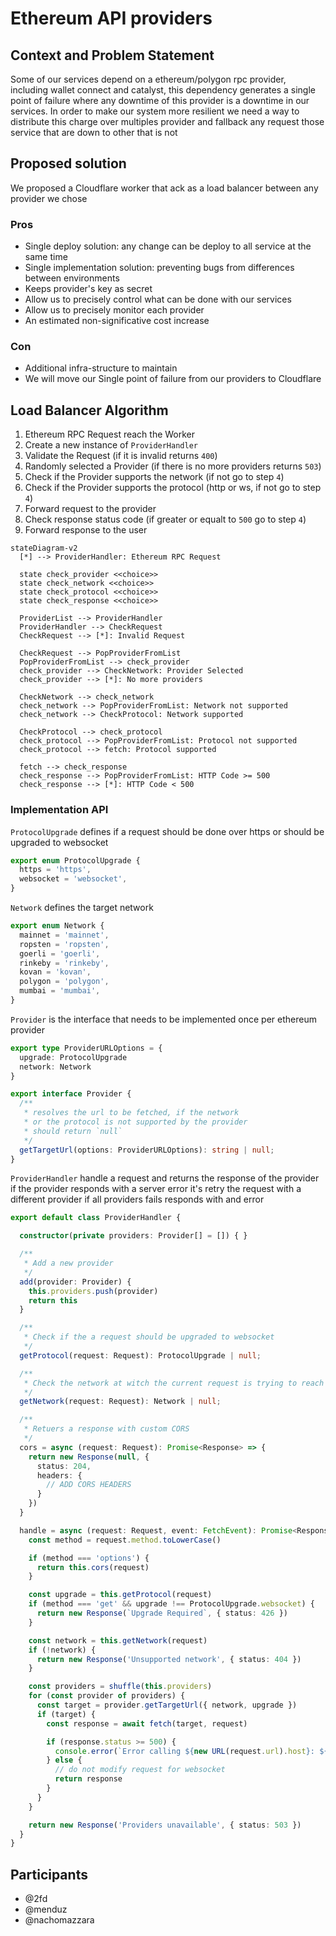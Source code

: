 # Ethereum API providers

## Context and Problem Statement

Some of our services depend on a ethereum/polygon rpc provider, including wallet connect and catalyst, this dependency generates a single point of failure where any downtime of this provider is a downtime in our services. In order to make our system more resilient we need a way to distribute this charge over multiples provider and fallback any request those service that are down to other that is not

## Proposed solution

We proposed a Cloudflare worker that ack as a load balancer between any provider we chose

### Pros

- Single deploy solution: any change can be deploy to all service at the same time
- Single implementation solution: preventing bugs from differences between environments
- Keeps provider's key as secret
- Allow us to precisely control what can be done with our services
- Allow us to precisely monitor each provider
- An estimated non-significative cost increase

### Con

- Additional infra-structure to maintain
- We will move our Single point of failure from our providers to Cloudflare

## Load Balancer Algorithm

1. Ethereum RPC Request reach the Worker
2. Create a new instance of `ProviderHandler`
3. Validate the Request (if it is invalid returns `400`)
4. Randomly selected a Provider (if there is no more providers returns `503`)
5. Check if the Provider supports the network (if not go to step `4`)
6. Check if the Provider supports the protocol (http or ws, if not go to step `4`)
7. Forward request to the provider
8. Check response status code (if greater or equalt to `500` go to step `4`)
9. Forward response to the user

```mermaid
stateDiagram-v2
  [*] --> ProviderHandler: Ethereum RPC Request

  state check_provider <<choice>>
  state check_network <<choice>>
  state check_protocol <<choice>>
  state check_response <<choice>>

  ProviderList --> ProviderHandler
  ProviderHandler --> CheckRequest
  CheckRequest --> [*]: Invalid Request

  CheckRequest --> PopProviderFromList
  PopProviderFromList --> check_provider
  check_provider --> CheckNetwork: Provider Selected
  check_provider --> [*]: No more providers

  CheckNetwork --> check_network
  check_network --> PopProviderFromList: Network not supported
  check_network --> CheckProtocol: Network supported

  CheckProtocol --> check_protocol
  check_protocol --> PopProviderFromList: Protocol not supported
  check_protocol --> fetch: Protocol supported

  fetch --> check_response
  check_response --> PopProviderFromList: HTTP Code >= 500
  check_response --> [*]: HTTP Code < 500
```

### Implementation API

`ProtocolUpgrade` defines if a request should be done over https or should be upgraded to websocket

```ts
export enum ProtocolUpgrade {
  https = 'https',
  websocket = 'websocket',
}
```

`Network` defines the target network

```ts
export enum Network {
  mainnet = 'mainnet',
  ropsten = 'ropsten',
  goerli = 'goerli',
  rinkeby = 'rinkeby',
  kovan = 'kovan',
  polygon = 'polygon',
  mumbai = 'mumbai',
}
```

`Provider` is the interface that needs to be implemented once per ethereum provider

```ts
export type ProviderURLOptions = {
  upgrade: ProtocolUpgrade
  network: Network
}

export interface Provider {
  /**
   * resolves the url to be fetched, if the network
   * or the protocol is not supported by the provider
   * should return `null`
   */
  getTargetUrl(options: ProviderURLOptions): string | null;
}
```

`ProviderHandler` handle a request and returns the response of the provider if the provider responds with a server error it's retry the request with a different provider if all providers fails responds with and error

```ts
export default class ProviderHandler {

  constructor(private providers: Provider[] = []) { }

  /**
   * Add a new provider
   */
  add(provider: Provider) {
    this.providers.push(provider)
    return this
  }

  /**
   * Check if the a request should be upgraded to websocket
   */
  getProtocol(request: Request): ProtocolUpgrade | null;

  /**
   * Check the network at witch the current request is trying to reach
   */
  getNetwork(request: Request): Network | null;

  /**
   * Retuers a response with custom CORS
   */
  cors = async (request: Request): Promise<Response> => {
    return new Response(null, {
      status: 204,
      headers: {
        // ADD CORS HEADERS
      }
    })
  }

  handle = async (request: Request, event: FetchEvent): Promise<Response> => {
    const method = request.method.toLowerCase()

    if (method === 'options') {
      return this.cors(request)
    }

    const upgrade = this.getProtocol(request)
    if (method === 'get' && upgrade !== ProtocolUpgrade.websocket) {
      return new Response(`Upgrade Required`, { status: 426 })
    }

    const network = this.getNetwork(request)
    if (!network) {
      return new Response('Unsupported network', { status: 404 })
    }

    const providers = shuffle(this.providers)
    for (const provider of providers) {
      const target = provider.getTargetUrl({ network, upgrade })
      if (target) {
        const response = await fetch(target, request)

        if (response.status >= 500) {
          console.error(`Error calling ${new URL(request.url).host}: ${response.status} ${response.statusText}`)
        } else {
          // do not modify request for websocket
          return response
        }
      }
    }

    return new Response('Providers unavailable', { status: 503 })
  }
}
```

## Participants

- @2fd
- @menduz
- @nachomazzara
